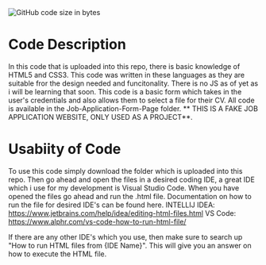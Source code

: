 <img alt="GitHub code size in bytes" src="https://img.shields.io/github/languages/code-size/TPlatts04/Job-Application-Form">

# Code Description
In this code that is uploaded into this repo, there is basic knowledge of HTML5 and CSS3. This code was written in these languages as they are suitable fror the design needed and funcitonality. There is no JS as of yet as i will be learning that soon.
This code is a basic form which takes in the user's credentials and also allows them to select a file for their CV.
All code is available in the Job-Application-Form-Page folder.
** THIS IS A FAKE JOB APPLICATION WEBSITE, ONLY USED AS A PROJECT**.

# Usabiity of Code
To use this code simply download the folder which is uploaded into this repo. Then go ahead and open the files in a desired coding IDE, a great IDE which i use for my development is Visual Studio Code.
When you have opened the files go ahead and run the .html file.
Documentation on how to run the file for desired IDE's can be found here.
INTELLIJ IDEA: 
https://www.jetbrains.com/help/idea/editing-html-files.html
VS Code:
https://www.alphr.com/vs-code-how-to-run-html-file/

If there are any other IDE's which you use, then make sure to search up "How to run HTML files from {IDE Name}". This will give you an answer on how to execute the HTML file.
